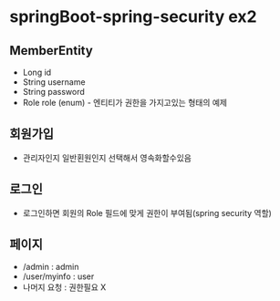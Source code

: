 # springBoot-spring-security ex2

## MemberEntity
- Long id
- String username
- String password
- Role role (enum) - 엔티티가 권한을 가지고있는 형태의 예제

## 회원가입
- 관리자인지 일반횐원인지 선택해서 영속화할수있음

## 로그인
- 로그인하면 회원의 Role 필드에 맞게 권한이 부여됨(spring security 역할)

## 페이지
- /admin : admin
- /user/myinfo : user
- 나머지 요청 : 권한필요 X